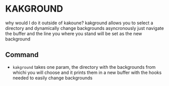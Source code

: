 # KAKGROUND

why would I do it outside of kakoune?
kakground allows you to select a directory and
dynamically change backgrounds asyncronously
just navigate the buffer and the line you where
you stand will be set as the new background

## Command
  - `kakground` takes one param, the directory with the backgrounds from whichi you will choose and it prints them in a new buffer with the hooks needed to easily change backgrounds
